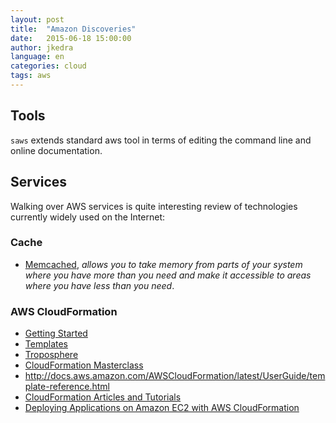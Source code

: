 ```yaml
---
layout: post
title:  "Amazon Discoveries"
date:   2015-06-18 15:00:00
author: jkedra
language: en
categories: cloud
tags: aws
---
```


## Tools

`saws` extends standard aws tool in terms of editing the command line
and online documentation.

## Services

Walking over AWS services is quite interesting review of technologies
currently widely used on the Internet:

### Cache

*  [Memcached](http://memcached.org/about), _allows you to take memory
   from parts of your system where you have more than you need
   and make it accessible to areas where you have less than you need_.

### AWS CloudFormation

* [Getting Started](http://aws.amazon.com/cloudformation/getting-started/)
* [Templates](http://aws.amazon.com/cloudformation/aws-cloudformation-templates/)
* [Troposphere](https://github.com/cloudtools/troposphere)
* [CloudFormation Masterclass](https://www.youtube.com/watch?v=6R44BADNJA8)
* <http://docs.aws.amazon.com/AWSCloudFormation/latest/UserGuide/template-reference.html>
* [CloudFormation Articles and Tutorials](http://aws.amazon.com/cloudformation/aws-cloudformation-articles-and-tutorials/)
* [Deploying Applications on Amazon EC2 with AWS CloudFormation](http://docs.aws.amazon.com/AWSCloudFormation/latest/UserGuide/deploying.applications.html)

[lsblk-aws]: http://docs.aws.amazon.com/AWSEC2/latest/UserGuide/instance-store-swap-volumes.html
[lsblk-man]: http://manpages.ubuntu.com/manpages/raring/man8/lsblk.8.html
[lsblk-rh]: https://access.redhat.com/documentation/en-US/Red_Hat_Enterprise_Linux/6/html/Deployment_Guide/s1-sysinfo-filesystems.html

